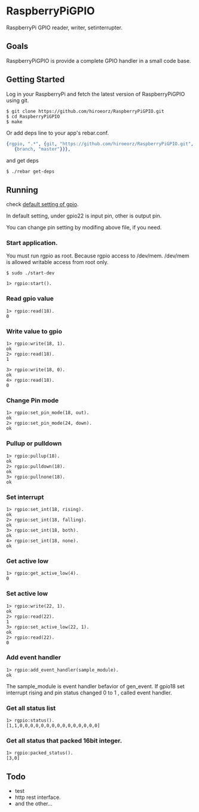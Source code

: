 # RaspberryPiGPIO

RaspberryPi GPIO reader, writer, setinterrupter.

## Goals

RaspberryPiGPIO is provide a complete GPIO handler in a small code base.

## Getting Started

Log in your RaspberryPi and fetch the latest version of RaspberryPiGPIO using git.

```
$ git clone https://github.com/hiroeorz/RaspberryPiGPIO.git
$ cd RaspberryPiGPIO
$ make
```

Or add deps line to your app's rebar.conf.

```erlang
{rgpio, ".*", {git, "https://github.com/hiroeorz/RaspberryPiGPIO.git",
   {branch, "master"}}},

```

and get deps

```
$ ./rebar get-deps
```

## Running

check [default setting of gpio](https://github.com/hiroeorz/RaspberryPiGPIO/blob/master/src/rgpio.app.src).

In default setting, under gpio22 is input pin, other is output pin.

You can change pin setting by modifing above file, if you need.

### Start application.

You must run rgpio as root. Because rgpio access to /dev/mem. /dev/mem is allowed writable access from root only.

```
$ sudo ./start-dev
```

```erl-sh
1> rgpio:start().
```

### Read gpio value

```erl-sh
1> rgpio:read(18).
0
```

### Write value to gpio

```erl-sh
1> rgpio:write(18, 1).
ok
2> rgpio:read(18).
1

3> rgpio:write(18, 0).
ok
4> rgpio:read(18).
0
```    

### Change Pin mode

```erl-sh
1> rgpio:set_pin_mode(18, out).
ok
2> rgpio:set_pin_mode(24, down).
ok
```

### Pullup or pulldown

```erl-sh
1> rgpio:pullup(18).
ok
2> rgpio:pulldown(18).
ok
3> rgpio:pullnone(18).
ok
```

### Set interrupt
 
```erl-sh
1> rgpio:set_int(18, rising).
ok
2> rgpio:set_int(18, falling).
ok
3> rgpio:set_int(18, both).
ok
4> rgpio:set_int(18, none).
ok
```
### Get active low
 
```erl-sh
1> rgpio:get_active_low(4).
0
```

### Set active low

```erl-sh
1> rgpio:write(22, 1).
ok
2> rgpio:read(22).
1
3> rgpio:set_active_low(22, 1).
ok
2> rgpio:read(22).
0
```

### Add event handler

```erl-sh
1> rgpio:add_event_handler(sample_module).
ok
```

The sample_module is event handler befavior of gen_event.
If gpio18 set interrupt rising and pin status changed 0 to 1 , called event handler.

### Get all status list

```erl-sh
1> rgpio:status().
[1,1,0,0,0,0,0,0,0,0,0,0,0,0,0,0,0]
```

### Get all status that packed 16bit integer.

```erl-sh
1> rgpio:packed_status().
[3,0]
```

## Todo

- test
- http rest interface.
- and the other...
